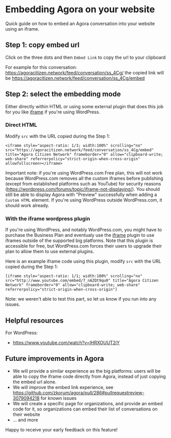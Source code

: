 # Embedding Agora on your website

Quick guide on how to embed an Agora conversation into your website using an iframe.

## Step 1: copy embed url

Click on the three dots and then `Embed Link` to copy the url to your clipboard

For example for this conversation: <https://agoracitizen.network/feed/conversation/ss_4Cg/> the copied link will be <https://agoracitizen.network/feed/conversation/ss_4Cg/embed>

## Step 2: select the embedding mode

Either directly within HTML or using some external plugin that does this job for you like [iframe](https://wordpress.org/plugins/iframe/) if you're using WordPress.

### Direct HTML

Modify `src` with the URL copied during the Step 1:

```
<iframe style="aspect-ratio: 1/3; width:100%" scrolling="no" src="https://agoracitizen.network/feed/conversation/ss_4Cg/embed" title="Agora Citizen Network" frameborder="0" allow="clipboard-write; web-share" referrerpolicy="strict-origin-when-cross-origin" allowfullscreen></iframe>
```

Important note: if you're using WordPress.com Free plan, this will not work because WordPress.com removes all the custom iframes before publishing (except from established platforms such as YouTube) for security reasons (<https://wordpress.com/forums/topic/iframe-not-displaying/>).
You should still be able to display Agora with "Preview" successfully when adding a `Custom HTML` element. If you're using WordPress outside WordPress.com, it should work already.

### With the iframe wordpress plugin

If you're using WordPress, and notably WordPress.com, you might have to purchase the Business Plan and eventualy use the [iframe](https://wordpress.org/plugins/iframe/) plugin to use iframes outside of the supported big platforms. Note that this plugin is accessible for free, but WordPress.com forces their users to upgrade their plan to allow them to use external plugins.

Here is an example iframe code using this plugin, modify `src` with the URL copied during the Step 1:

```
[iframe style="aspect-ratio: 1/1; width:100%" scrolling="no" src="http://www.youtube.com/embed/7_nAZQt9qu0" title="Agora Citizen Network" frameborder="0" allow="clipboard-write; web-share" referrerpolicy="strict-origin-when-cross-origin"]
```

Note: we weren't able to test this part, so let us know if you run into any issues.

## Helpful resources

For WordPress:

- <https://www.youtube.com/watch?v=IHRXOUUT2iY>

## Future improvements in Agora

- We will provide a similar experience as the big platforms: users will be able to copy the iframe code directly from Agora, instead of just copying the embed url alone.
- We will improve the embed link experience, see <https://github.com/zkorum/agora/pull/286#pullrequestreview-3079094218> for known issues
- We will create a specific page for organizations, and provide an embed code for it, so organizations can embed their list of conversations on their website
- ... and more

Happy to receive your early feedback on this feature!
